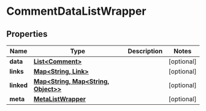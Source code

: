 
# CommentDataListWrapper

## Properties
Name | Type | Description | Notes
------------ | ------------- | ------------- | -------------
**data** | [**List&lt;Comment&gt;**](Comment.md) |  |  [optional]
**links** | [**Map&lt;String, Link&gt;**](Link.md) |  |  [optional]
**linked** | [**Map&lt;String, Map&lt;String, Object&gt;&gt;**](Map.md) |  |  [optional]
**meta** | [**MetaListWrapper**](MetaListWrapper.md) |  |  [optional]



